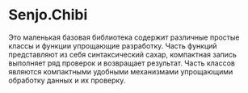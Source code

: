 # Senjo.Chibi

Это маленькая базовая библиотека содержит различные простые классы и функции упрощающие разработку. Часть функций представляют из себя синтаксический сахар, компактная запись выполняет ряд проверок и возвращает результат. Часть классов являются компактными удобными механизмами упрощающими обработку данных и их проверку.

